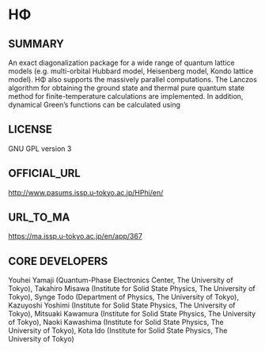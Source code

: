 # HΦ 

## SUMMARY 

 An exact diagonalization package for a wide range of quantum lattice models (e.g. multi-orbital Hubbard model, Heisenberg model, Kondo lattice model). HΦ also supports the massively parallel computations. The Lanczos algorithm for obtaining the ground state and thermal pure quantum state method for finite-temperature calculations are implemented. In addition, dynamical Green’s functions can be calculated using 
## LICENSE 

 GNU GPL version 3
## OFFICIAL_URL 

 http://www.pasums.issp.u-tokyo.ac.jp/HPhi/en/
## URL_TO_MA 

 https://ma.issp.u-tokyo.ac.jp/en/app/367
## CORE DEVELOPERS 

 Youhei Yamaji (Quantum-Phase Electronics Center, The University of Tokyo), Takahiro Misawa (Institute for Solid State Physics, The University of Tokyo), Synge Todo (Department of Physics, The University of Tokyo), Kazuyoshi Yoshimi (Institute for Solid State Physics, The University of Tokyo), Mitsuaki Kawamura (Institute for Solid State Physics, The University of Tokyo), Naoki Kawashima (Institute for Solid State Physics, The University of Tokyo), Kota Ido (Institute for Solid State Physics, The University of Tokyo)

